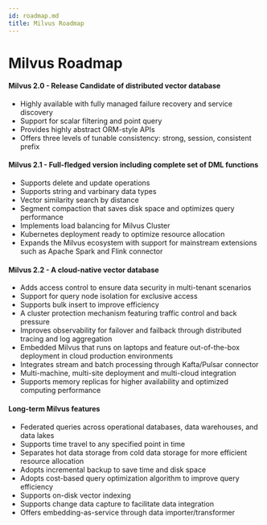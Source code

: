 ```yaml
---
id: roadmap.md
title: Milvus Roadmap
---
```

# Milvus Roadmap

#### Milvus 2.0 - Release Candidate of distributed vector database
- Highly available with fully managed failure recovery and service discovery
- Support for scalar filtering and point query
- Provides highly abstract ORM-style APIs
- Offers three levels of tunable consistency: strong, session, consistent prefix



#### Milvus 2.1 - Full-fledged version including complete set of DML functions
- Supports delete and update operations
- Supports string and varbinary data types
- Vector similarity search by distance
- Segment compaction that saves disk space and optimizes query performance
- Implements load balancing for Milvus Cluster
- Kubernetes deployment ready to optimize resource allocation
- Expands the Milvus ecosystem with support for mainstream extensions such as Apache Spark and Flink connector



#### Milvus 2.2 - A cloud-native vector database
- Adds access control to ensure data security in multi-tenant scenarios
- Support for query node isolation for exclusive access
- Supports bulk insert to improve efficiency
- A cluster protection mechanism featuring traffic control and back pressure
- Improves observability for failover and failback through distributed tracing and log aggregation
- Embedded Milvus that runs on laptops and feature out-of-the-box deployment in cloud production environments
- Integrates stream and batch processing through Kafta/Pulsar connector
- Multi-machine, multi-site deployment and multi-cloud integration
- Supports memory replicas for higher availability and optimized computing performance 

#### Long-term Milvus features
- Federated queries across operational databases, data warehouses, and data lakes
- Supports time travel to any specified point in time
- Separates hot data storage from cold data storage for more efficient resource allocation
- Adopts incremental backup to save time and disk space
- Adopts cost-based query optimization algorithm to improve query efficiency
- Supports on-disk vector indexing
- Supports change data capture to facilitate data integration
- Offers embedding-as-service through data importer/transformer

